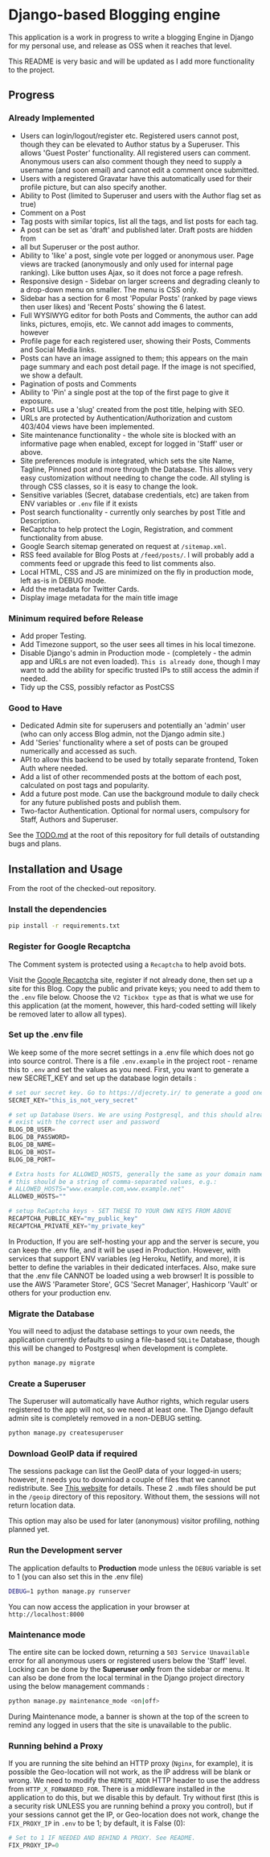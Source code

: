 # Django-based Blogging engine

This application is a work in progress to write a blogging Engine in Django for
my personal use, and release as OSS when it reaches that level.

This README is very basic and will be updated as I add more functionality to the
project.

## Progress

### Already Implemented

- Users can login/logout/register etc. Registered users cannot post, though they
  can be elevated to Author status by a Superuser. This allows 'Guest Poster'
  functionality. All registered users can comment. Anonymous users can also
  comment though they need to supply a username (and soon email) and
  cannot edit a comment once submitted.
- Users with a registered Gravatar have this automatically used for their
  profile picture, but can also specify another.
- Ability to Post (limited to Superuser and users with the Author flag set as
  true)
- Comment on a Post
- Tag posts with similar topics, list all the tags, and list posts for each tag.
- A post can be set as 'draft' and published later. Draft posts are hidden from
- all
  but Superuser or the post author.
- Ability to 'like' a post, single vote per logged or anonymous user. Page views
  are tracked (anonymously and only used for internal page ranking). Like button
  uses Ajax, so it does not force a page refresh.
- Responsive design - Sidebar on larger screens and degrading cleanly to a
  drop-down menu on smaller. The menu is CSS only.
- Sidebar has a section for 6 most 'Popular Posts' (ranked by page views then
  user likes) and 'Recent Posts' showing the 6 latest.
- Full WYSIWYG editor for both Posts and Comments, the author can add links,
  pictures, emojis, etc. We cannot add images to comments, however
- Profile page for each registered user, showing their Posts, Comments and
  Social Media links.
- Posts can have an image assigned to them; this appears on the main page
  summary and each post detail page. If the image is not specified, we show a
  default.
- Pagination of posts and Comments
- Ability to 'Pin' a single post at the top of the first page to give it
  exposure.
- Post URLs use a 'slug' created from the post title, helping with SEO.
- URLs are protected by Authentication/Authorization and custom 403/404 views
  have been implemented.
- Site maintenance functionality - the whole site is blocked with an informative
  page when enabled, except for logged in 'Staff' user or above.
- Site preferences module is integrated, which sets the site Name, Tagline,
  Pinned post and more through the Database. This allows very easy customization
  without needing to change the code. All styling is through CSS classes, so
  it is easy to change the look.
- Sensitive variables (Secret, database credentials, etc) are taken from ENV
  variables or `.env` file if it exists
- Post search functionality - currently only searches by post Title and
  Description.
- ReCaptcha to help protect the Login, Registration, and comment functionality
  from abuse.
- Google Search sitemap generated on request at `/sitemap.xml`.
- RSS feed available for Blog Posts at `/feed/posts/`. I will probably add a
  comments feed or upgrade this feed to list comments also.
- Local HTML, CSS and JS are minimized on the fly in production mode, left as-is
  in DEBUG mode.
- Add the metadata for Twitter Cards.
- Display image metadata for the main title image

### Minimum required before Release

- Add proper Testing.
- Add Timezone support, so the user sees all times in his local timezone.
- Disable Django's admin in Production mode - (completely - the admin app and
  URLs are not even loaded). `This is already done`, though I may want to add
  the ability for specific trusted IPs to still access the admin if needed.
- Tidy up the CSS, possibly refactor as PostCSS

### Good to Have

- Dedicated Admin site for superusers and potentially an 'admin' user (who can
  only access Blog admin, not the Django admin site.)
- Add 'Series' functionality where a set of posts can be grouped numerically and
  accessed as such.
- API to allow this backend to be used by totally separate frontend, Token Auth
  where needed.
- Add a list of other recommended posts at the bottom of each post, calculated
  on post tags and popularity.
- Add a future post mode. Can use the background module to daily check for any
  future published posts and publish them.
- Two-factor Authentication. Optional for normal users, compulsory for Staff,
  Authors and Superuser.

See the [TODO.md](TODO.md) at the root of this repository for full details of
outstanding bugs and plans.

## Installation and Usage

From the root of the checked-out repository.

### Install the dependencies

```bash
pip install -r requirements.txt
```

### Register for Google Recaptcha

The Comment system is protected using a `Recaptcha` to help avoid bots.

Visit the [Google Recaptcha][recaptcha] site, register if not already done, then
set up a site for this Blog. Copy the public and private keys; you need to
add them to the `.env` file below. Choose the `V2 Tickbox type` as that is
what we use for this application (at the moment, however, this hard-coded
setting will likely be removed later to allow all types).

### Set up the .env file

We keep some of the more secret settings in a .env file which does not go into
source control. There is a file `.env.example` in the project root - rename this
to `.env` and set the values as you need. First, you want to generate
a new SECRET_KEY and set up the database login details :

```python
# set our secret key. Go to https://djecrety.ir/ to generate a good one
SECRET_KEY="this_is_not_very_secret"

# set up Database Users. We are using Postgresql, and this should already
# exist with the correct user and password
BLOG_DB_USER=
BLOG_DB_PASSWORD=
BLOG_DB_NAME=
BLOG_DB_HOST=
BLOG_DB_PORT=

# Extra hosts for ALLOWED_HOSTS, generally the same as your domain name / IP
# this should be a string of comma-separated values, e.g.:
# ALLOWED_HOSTS="www.example.com,www.example.net"
ALLOWED_HOSTS=""

# setup ReCaptcha keys - SET THESE TO YOUR OWN KEYS FROM ABOVE
RECAPTCHA_PUBLIC_KEY="my_public_key"
RECAPTCHA_PRIVATE_KEY="my_private_key"
```

In Production, If you are self-hosting your app and the server is secure, you
can keep the .env file, and it will be used in Production. However, with
services that support ENV variables (eg Heroku, Netlify, and more), it is better
to define the variables in their dedicated interfaces. Also, make sure that the
.env file CANNOT be loaded using a web browser! It is possible to use the AWS
'Parameter Store', GCS 'Secret Manager', Hashicorp 'Vault' or others for your
production env.

### Migrate the Database

You will need to adjust the database settings to your own needs, the application
currently defaults to using a file-based `SQLite` Database, though this will be
changed to Postgresql when development is complete.

```bash
python manage.py migrate
```

### Create a Superuser

The Superuser will automatically have Author rights, which regular users
registered to the app will not, so we need at least one. The Django default
admin site is completely removed in a non-DEBUG setting.

```bash
python manage.py createsuperuser
```

### Download GeoIP data if required

The sessions package can list the GeoIP data of your logged-in users; however,
it needs you to download a couple of files that we cannot redistribute. See
[This website][geo_data] for details. These 2 `.mmdb` files should be put in the
`/geoip` directory of this repository. Without them, the sessions will not
return location data.

This option may also be used for later (anonymous) visitor profiling, nothing
planned yet.

### Run the Development server

The application defaults to **Production** mode unless the `DEBUG` variable is
set to 1 (you can also set this in the .env file)

```bash
DEBUG=1 python manage.py runserver
```

You can now access the application in your browser at `http://localhost:8000`

### Maintenance mode

The entire site can be locked down, returning a `503 Service Unavailable` error
for all anonymous users or registered users below the 'Staff' level. Locking
can be done by the **Superuser only** from the sidebar or menu. It can also be
done from the local terminal in the Django project directory using the below
management commands :

```bash
python manage.py maintenance_mode <on|off>
```

During Maintenance mode, a banner is shown at the top of the screen to remind
any logged in users that the site is unavailable to the public.

### Running behind a Proxy

If you are running the site behind an HTTP proxy (`Nginx`, for example), it is
possible the Geo-location will not work, as the IP address will be blank or
wrong. We need to modify the `REMOTE_ADDR` HTTP header to use the address from
`HTTP_X_FORWARDED_FOR`. There is a middleware installed in the application to do
this, but we disable this by default. Try without first (this is a security risk
UNLESS you are running behind a proxy you control), but if your sessions cannot
get the IP, or Geo-location does not work, change the `FIX_PROXY_IP` in `.env`
to be 1; by default, it is False (0):

```python
# Set to 1 IF NEEDED AND BEHIND A PROXY. See README.
FIX_PROXY_IP=0
```

[geo_data]: https://dev.maxmind.com/geoip/geolite2-free-geolocation-data
[recaptcha]: https://www.google.com/recaptcha/about/
